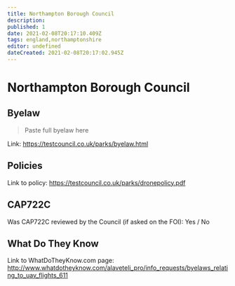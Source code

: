 ```yaml
---
title: Northampton Borough Council
description:
published: 1
date: 2021-02-08T20:17:10.409Z
tags: england,northamptonshire
editor: undefined
dateCreated: 2021-02-08T20:17:02.945Z
---
```


# Northampton Borough Council


## Byelaw
> Paste full byelaw here

Link:
https://testcouncil.co.uk/parks/byelaw.html

## Policies
Link to policy:
https://testcouncil.co.uk/parks/dronepolicy.pdf

## CAP722C

Was CAP722C reviewed by the Council (if asked on the FOI): Yes / No

## What Do They Know

Link to WhatDoTheyKnow.com page:
http://www.whatdotheyknow.com/alaveteli_pro/info_requests/byelaws_relating_to_uav_flights_611

